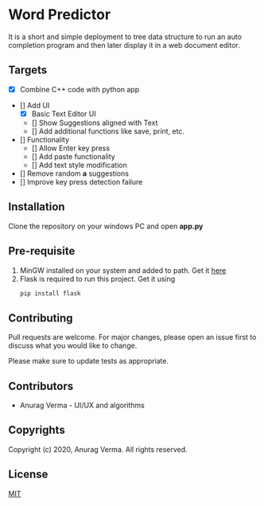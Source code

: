 # Word Predictor

It is a short and simple deployment to tree data structure to run an auto completion program and then later display it in a web document editor.  

## Targets

- [x] Combine C++ code with python app
- [] Add UI
    - [x] Basic Text Editor UI
    - [] Show Suggestions aligned with Text
    - [] Add additional functions like save, print, etc.
- [] Functionality
    - [] Allow Enter key press
    - [] Add paste functionality
    - [] Add text style modification
- [] Remove random **a** suggestions
- [] Improve key press detection failure

## Installation

Clone the repository on your windows PC and open **app.py**

## Pre-requisite 

1. MinGW installed on your system and added to path. Get it [here](http://www.mingw.org/ "MinGW")
2. Flask is required to run this project. Get it using
    ```bash
    pip install flask
    ```


## Contributing
Pull requests are welcome. For major changes, please open an issue first to discuss what you would like to change.

Please make sure to update tests as appropriate.

## Contributors

 - Anurag Verma - UI/UX and algorithms

## Copyrights

Copyright (c) 2020, Anurag Verma. All rights reserved.

## License
[MIT](https://choosealicense.com/licenses/mit/)


